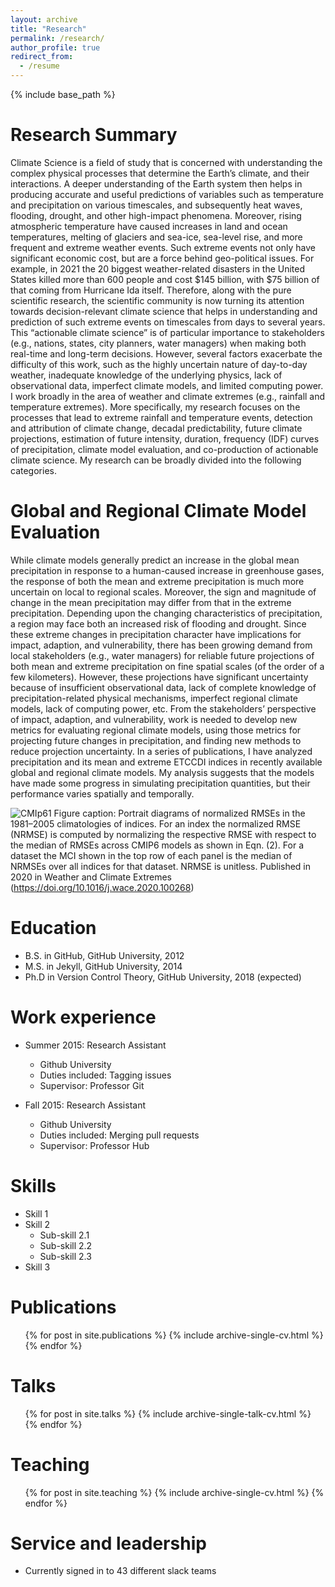 ```yaml
---
layout: archive
title: "Research"
permalink: /research/
author_profile: true
redirect_from:
  - /resume
---
```


{% include base_path %}

Research Summary
======

Climate Science is a field of study that is concerned with understanding the complex physical processes that determine the Earth’s climate, and their interactions. A deeper understanding of the Earth system then helps in producing accurate and useful predictions of variables such as temperature and precipitation on various timescales, and subsequently heat waves, flooding, drought, and other high-impact phenomena. Moreover, rising atmospheric temperature have caused increases in land and ocean temperatures, melting of glaciers and sea-ice, sea-level rise, and more frequent and extreme weather events. Such extreme events not only have significant economic cost, but are a force behind geo-political issues. For example, in 2021 the 20 biggest weather-related disasters in the United States killed more than 600 people and cost $145 billion, with $75 billion of that coming from Hurricane Ida itself. Therefore, along with the pure scientific research, the scientific community is now turning its attention towards decision-relevant climate science that helps in understanding and prediction of such extreme events on timescales from days to several years. This “actionable climate science” is of particular importance to stakeholders (e.g., nations, states, city planners, water managers) when making both real-time and long-term decisions. However, several factors exacerbate the difficulty of this work, such as the highly uncertain nature of day-to-day weather, inadequate knowledge of the underlying physics, lack of observational data, imperfect climate models, and limited computing power. 
I work broadly in the area of weather and climate extremes (e.g., rainfall and temperature extremes). More specifically, my research focuses on the processes that lead to extreme rainfall and temperature events, detection and attribution of climate change, decadal predictability, future climate projections, estimation of future intensity, duration, frequency (IDF) curves of precipitation, climate model evaluation, and co-production of actionable climate science. My research can be broadly divided into the following categories.

Global and Regional Climate Model Evaluation
======
While climate models generally predict an increase in the global mean precipitation in response to a human-caused increase in greenhouse gases, the response of both the mean and extreme precipitation is much more uncertain on local to regional scales. Moreover, the sign and magnitude of change in the mean precipitation may differ from that in the extreme precipitation. Depending upon the changing characteristics of precipitation, a region may face both an increased risk of flooding and drought.  Since these extreme changes in precipitation character have implications for impact, adaption, and vulnerability, there has been growing demand from local stakeholders (e.g., water managers) for reliable future projections of both mean and extreme precipitation on fine spatial scales (of the order of a few kilometers). However, these projections have significant uncertainty because of insufficient observational data, lack of complete knowledge of precipitation-related physical mechanisms, imperfect regional climate models, lack of computing power, etc. From the stakeholders’ perspective of impact, adaption, and vulnerability, work is needed to develop new metrics for evaluating regional climate models, using those metrics for projecting future changes in precipitation, and finding new methods to reduce projection uncertainty.  In a series of publications, I have analyzed precipitation and its mean and extreme ETCCDI indices in recently available global and regional climate models. My analysis suggests that the models have made some progress in simulating precipitation quantities, but their performance varies spatially and temporally.


![CMIp61](https://user-images.githubusercontent.com/123796770/215291423-e8332c97-ec7c-4198-ac79-aa899a3d19b1.jpg)
Figure caption: Portrait diagrams of normalized RMSEs in the 1981–2005 climatologies of indices. For an index the normalized RMSE (NRMSE) is computed by normalizing the respective RMSE with respect to the median of RMSEs across CMIP6 models as shown in Eqn. (2). For a dataset the MCI shown in the top row of each panel is the median of NRMSEs over all indices for that dataset. NRMSE is unitless. Published in 2020 in Weather and Climate Extremes (https://doi.org/10.1016/j.wace.2020.100268)



Education
======
* B.S. in GitHub, GitHub University, 2012
* M.S. in Jekyll, GitHub University, 2014
* Ph.D in Version Control Theory, GitHub University, 2018 (expected)

Work experience
======
* Summer 2015: Research Assistant
  * Github University
  * Duties included: Tagging issues
  * Supervisor: Professor Git

* Fall 2015: Research Assistant
  * Github University
  * Duties included: Merging pull requests
  * Supervisor: Professor Hub
  
Skills
======
* Skill 1
* Skill 2
  * Sub-skill 2.1
  * Sub-skill 2.2
  * Sub-skill 2.3
* Skill 3

Publications
======
  <ul>{% for post in site.publications %}
    {% include archive-single-cv.html %}
  {% endfor %}</ul>
  
Talks
======
  <ul>{% for post in site.talks %}
    {% include archive-single-talk-cv.html %}
  {% endfor %}</ul>
  
Teaching
======
  <ul>{% for post in site.teaching %}
    {% include archive-single-cv.html %}
  {% endfor %}</ul>
  
Service and leadership
======
* Currently signed in to 43 different slack teams
